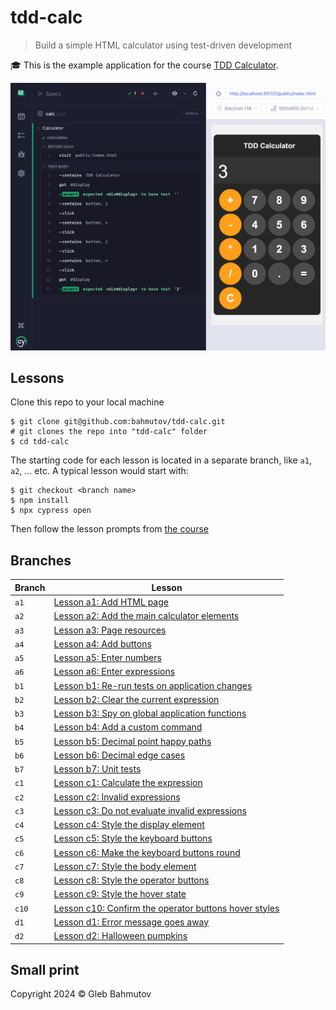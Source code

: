 # tdd-calc

> Build a simple HTML calculator using test-driven development

🎓 This is the example application for the course [TDD Calculator](https://cypress.tips/courses/tdd-calculator).

![Calculator test](./images/calc.png)

## Lessons

Clone this repo to your local machine

```shell
$ git clone git@github.com:bahmutov/tdd-calc.git
# git clones the repo into "tdd-calc" folder
$ cd tdd-calc
```

The starting code for each lesson is located in a separate branch, like `a1`, `a2`, ... etc. A typical lesson would start with:

```
$ git checkout <branch name>
$ npm install
$ npx cypress open
```

Then follow the lesson prompts from [the course](https://cypress.tips/courses/tdd-calculator)

## Branches

| Branch | Lesson                                                                                                           |
| ------ | ---------------------------------------------------------------------------------------------------------------- |
| `a1`   | [Lesson a1: Add HTML page](https://cypress.tips/courses/tdd-calculator/lessons/a1)                               |
| `a2`   | [Lesson a2: Add the main calculator elements](https://cypress.tips/courses/tdd-calculator/lessons/a2)            |
| `a3`   | [Lesson a3: Page resources](https://cypress.tips/courses/tdd-calculator/lessons/a3)                              |
| `a4`   | [Lesson a4: Add buttons](https://cypress.tips/courses/tdd-calculator/lessons/a4)                                 |
| `a5`   | [Lesson a5: Enter numbers](https://cypress.tips/courses/tdd-calculator/lessons/a5)                               |
| `a6`   | [Lesson a6: Enter expressions](https://cypress.tips/courses/tdd-calculator/lessons/a6)                           |
| `b1`   | [Lesson b1: Re-run tests on application changes](https://cypress.tips/courses/tdd-calculator/lessons/b1)         |
| `b2`   | [Lesson b2: Clear the current expression](https://cypress.tips/courses/tdd-calculator/lessons/b2)                |
| `b3`   | [Lesson b3: Spy on global application functions](https://cypress.tips/courses/tdd-calculator/lessons/b3)         |
| `b4`   | [Lesson b4: Add a custom command](https://cypress.tips/courses/tdd-calculator/lessons/b4)                        |
| `b5`   | [Lesson b5: Decimal point happy paths](https://cypress.tips/courses/tdd-calculator/lessons/b5)                   |
| `b6`   | [Lesson b6: Decimal edge cases](https://cypress.tips/courses/tdd-calculator/lessons/b6)                          |
| `b7`   | [Lesson b7: Unit tests](https://cypress.tips/courses/tdd-calculator/lessons/b7)                                  |
| `c1`   | [Lesson c1: Calculate the expression](https://cypress.tips/courses/tdd-calculator/lessons/c1)                    |
| `c2`   | [Lesson c2: Invalid expressions](https://cypress.tips/courses/tdd-calculator/lessons/c2)                         |
| `c3`   | [Lesson c3: Do not evaluate invalid expressions](https://cypress.tips/courses/tdd-calculator/lessons/c3)         |
| `c4`   | [Lesson c4: Style the display element](https://cypress.tips/courses/tdd-calculator/lessons/c4)                   |
| `c5`   | [Lesson c5: Style the keyboard buttons](https://cypress.tips/courses/tdd-calculator/lessons/c5)                  |
| `c6`   | [Lesson c6: Make the keyboard buttons round](https://cypress.tips/courses/tdd-calculator/lessons/c6)             |
| `c7`   | [Lesson c7: Style the body element](https://cypress.tips/courses/tdd-calculator/lessons/c7)                      |
| `c8`   | [Lesson c8: Style the operator buttons](https://cypress.tips/courses/tdd-calculator/lessons/c8)                  |
| `c9`   | [Lesson c9: Style the hover state](https://cypress.tips/courses/tdd-calculator/lessons/c9)                       |
| `c10`  | [Lesson c10: Confirm the operator buttons hover styles](https://cypress.tips/courses/tdd-calculator/lessons/c10) |
| `d1`   | [Lesson d1: Error message goes away](https://cypress.tips/courses/tdd-calculator/lessons/d1)                     |
| `d2`   | [Lesson d2: Halloween pumpkins](https://cypress.tips/courses/tdd-calculator/lessons/d2)                          |

## Small print

Copyright 2024 ©️ Gleb Bahmutov
